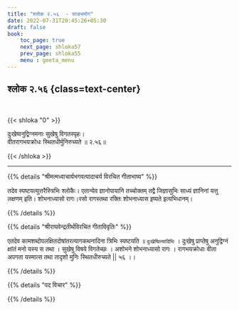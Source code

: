 ```yaml
---
title: "श्लोक २.५६  - साङ्ययोग"
date: 2022-07-31T20:45:26+05:30
draft: false
book:
    toc_page: true
    next_page: shloka57
    prev_page: shloka55
    menu : geeta_menu
---
```




## श्लोक २.५६ {class=text-center}

<br/>

{{< shloka  "0"  >}}

दुःखेष्वनुद्विग्नमनाः सुखेषु विगतस्पृहः।  
वीतरागभयक्रोधः स्थितधीर्मुनिरुच्यते ॥ २.५६॥ 

{{< /shloka >}}

---


{{% details "श्रीमत्मध्वाचार्यभगवत्पादाचर्य विरचित  गीताभाष्य" %}}

तदेव स्पष्टयत्युत्तरैस्त्रिभिः श्लोकैः। एतान्येव ज्ञानोपायानि तच्चोक्तम् तद्वै जिज्ञासुभिः साध्यं ज्ञानिनां यत्तु लक्षणम् इति। शोभनाध्यासो रागः।रसो रागस्तथा रक्तिः शोभनाध्यास इष्यते इत्यभिधानम्।

{{% /details %}}



{{% details "श्रीराघवेन्द्रतीर्थविरचित गीताविवृतिः" %}}

एतदेव कामशब्दोपलक्षितदोषांतरत्यागकथनादिना त्रिभिः स्पष्टयति
॥ `दुःखेष्वित्यादिभिः` । दुःखेषु प्राप्तेषु अनुद्विग्नं क्षांतं मनो यस्य स तथा ।
सुखेषु विषये विगतेच्छः । अशोभने शोभनाध्यासो रागः । रागभयक्रोधाः
वीता अपगता यस्मात्स तथा तादृशो मुनिः स्थितधीरुच्यते || ५६ ।।


{{% /details %}}



{{% details "पद विचार" %}}


{{% /details %}}
